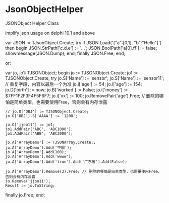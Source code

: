 # JsonObjectHelper
JSONObject Helper Class


implify json usage on delphi 10.1 and above


  var
    JSON := TJsonObject.Create;
    try
    if JSON.Load('{"a":[0,1], "b":"Hello"}') then
    begin
      JSON.StrPath['c.d.e'] := '...';
      JSON.BoolPath['a[0].ff'] := false;
      showmessage(JSON.Dump);
    end;
  finally
  JSON.Free;
  end;
  
  or:
  
var
  jo, jo1: TJSONObject;
begin
  jo := TJSONObject.Create;
  jo1 := TJSONObject.Create;
  try
    jo.S['Name'] := 'sensor';
    jo.S['Name'] := 'sensor11'; // 重复字段，内容以最后一个为准
    jo.i['age'] := 54;
    jo.i['age'] := 154;
    jo.D['birth'] := now;
    jo.B['worked'] := False;
    jo.i['money'] := $7FF1F2F3F4F5F6F7;
    jo.i['xx'] := 100;
    jo.RemovePair('age').Free; // 删除的哪怕是简单类型，也需要使用Free，否则会有内存泄露

    // jo.O['OBJ'] := TJSONObject.Create;
    jo.O['OBJ'].S['AAAA'] := '1200';

    jo.O['jjoo11'] := jo1;
    jo1.AddPair('ABC', 'ABC1000');
    jo1.AddPair('ABB', 'ABC2000');

    jo.A['ArrayDemo'] := TJSONArray.Create;;
    jo.A['ArrayDemo'].Add('中国');
    jo.A['ArrayDemo'].Add(100);
    jo.A['ArrayDemo'].Add('wwww');
    jo.A['ArrayDemo'].Add('true').Add('广东省').Add(False);

    jo.A['ArrayDemo'].Remove(3).Free; // 删除的哪怕是简单类型，也需要使用Free，否则会有内存泄露
    jo.Remove('jjoo11');
    Result := jo.ToString;
  finally
    jo.Free;
  end;
  
  
  
  
